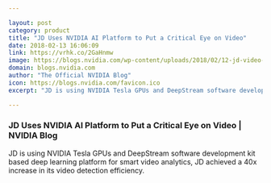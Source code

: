 ```yaml
---

layout: post
category: product
title: "JD Uses NVIDIA AI Platform to Put a Critical Eye on Video"
date: 2018-02-13 16:06:09
link: https://vrhk.co/2GaHnmw
image: https://blogs.nvidia.com/wp-content/uploads/2018/02/12-jd-video-collage.jpg
domain: blogs.nvidia.com
author: "The Official NVIDIA Blog"
icon: https://blogs.nvidia.com/favicon.ico
excerpt: "JD is using NVIDIA Tesla GPUs and DeepStream software development kit based deep learning platform for smart video analytics, JD achieved a 40x increase in its video detection efficiency."

---
```


### JD Uses NVIDIA AI Platform to Put a Critical Eye on Video | NVIDIA Blog

JD is using NVIDIA Tesla GPUs and DeepStream software development kit based deep learning platform for smart video analytics, JD achieved a 40x increase in its video detection efficiency.
